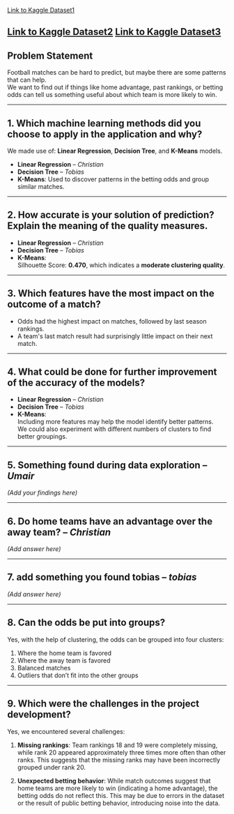 [Link to Kaggle Dataset1](https://www.kaggle.com/datasets/ivanpv/premier-league-football-matches-20152019/data?select=Premier-League-2015-2019_TRAINING.csv)

[Link to Kaggle Dataset2](https://www.kaggle.com/datasets/idoyo92/epl-stats-20192020?resource=download)
[Link to Kaggle Dataset3](https://www.kaggle.com/datasets/sanjeetsinghnaik/premier-league-matches-20142020/data)
---

## Problem Statement

Football matches can be hard to predict, but maybe there are some patterns that can help.  
We want to find out if things like home advantage, past rankings, or betting odds can tell us something useful about which team is more likely to win.

---

## 1. Which machine learning methods did you choose to apply in the application and why?

We made use of: **Linear Regression**, **Decision Tree**, and **K-Means** models.

- **Linear Regression** – _Christian_
- **Decision Tree** – _Tobias_
- **K-Means**: Used to discover patterns in the betting odds and group similar matches.

---

## 2. How accurate is your solution of prediction? Explain the meaning of the quality measures.

- **Linear Regression** – _Christian_
- **Decision Tree** – _Tobias_
- **K-Means**:  
  Silhouette Score: **0.470**, which indicates a **moderate clustering quality**.

---

## 3. Which features have the most impact on the outcome of a match?

- Odds had the highest impact on matches, followed by last season rankings.  
- A team's last match result had surprisingly little impact on their next match.

---

## 4. What could be done for further improvement of the accuracy of the models?

- **Linear Regression** – _Christian_
- **Decision Tree** – _Tobias_
- **K-Means**:  
  Including more features may help the model identify better patterns.  
  We could also experiment with different numbers of clusters to find better groupings.

---

## 5. Something found during data exploration – _Umair_
_(Add your findings here)_

---

## 6. Do home teams have an advantage over the away team? – _Christian_

_(Add answer here)_

---

## 7. add something you found tobias – _tobias_

_(Add answer here)_

---

## 8. Can the odds be put into groups?

Yes, with the help of clustering, the odds can be grouped into four clusters:

1. Where the home team is favored  
2. Where the away team is favored  
3. Balanced matches  
4. Outliers that don’t fit into the other groups

---

## 9. Which were the challenges in the project development?

Yes, we encountered several challenges:

1. **Missing rankings**: Team rankings 18 and 19 were completely missing, while rank 20 appeared approximately three times more often than other ranks. This suggests that the missing ranks may have been incorrectly grouped under rank 20.

2. **Unexpected betting behavior**: While match outcomes suggest that home teams are more likely to win (indicating a home advantage), the betting odds do not reflect this. This may be due to errors in the dataset or the result of public betting behavior, introducing noise into the data.
